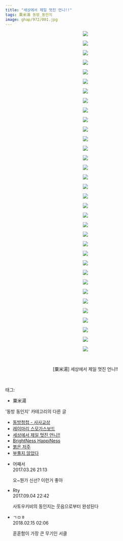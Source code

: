 ```yaml
---
title: "세상에서 제일 멋진 언니!!"
tags: 粟米湯 동방_동인지
image: ghap/972/001.jpg
---
```

<div class="article">
<p style="text-align: center; clear: none; float: none;"><img src="{{ site.nasurl }}/ghap/972/001.jpg"/></p>
<p style="text-align: center; clear: none; float: none;"><img src="{{ site.nasurl }}/ghap/972/002.jpg"/></p>
<p style="text-align: center; clear: none; float: none;"><img src="{{ site.nasurl }}/ghap/972/003.jpg"/></p>
<p style="text-align: center; clear: none; float: none;"><img src="{{ site.nasurl }}/ghap/972/004.jpg"/></p>
<p style="text-align: center; clear: none; float: none;"><img src="{{ site.nasurl }}/ghap/972/005.jpg"/></p>
<p style="text-align: center; clear: none; float: none;"><img src="{{ site.nasurl }}/ghap/972/006.jpg"/></p>
<p style="text-align: center; clear: none; float: none;"><img src="{{ site.nasurl }}/ghap/972/007.jpg"/></p>
<p style="text-align: center; clear: none; float: none;"><img src="{{ site.nasurl }}/ghap/972/008.jpg"/></p>
<p style="text-align: center; clear: none; float: none;"><img src="{{ site.nasurl }}/ghap/972/009.jpg"/></p>
<p style="text-align: center; clear: none; float: none;"><img src="{{ site.nasurl }}/ghap/972/010.jpg"/></p>
<p style="text-align: center; clear: none; float: none;"><img src="{{ site.nasurl }}/ghap/972/011.jpg"/></p>
<p style="text-align: center; clear: none; float: none;"><img src="{{ site.nasurl }}/ghap/972/012.jpg"/></p>
<p style="text-align: center; clear: none; float: none;"><img src="{{ site.nasurl }}/ghap/972/013.jpg"/></p>
<p style="text-align: center; clear: none; float: none;"><img src="{{ site.nasurl }}/ghap/972/014.jpg"/></p>
<p style="text-align: center; clear: none; float: none;"><img src="{{ site.nasurl }}/ghap/972/015.jpg"/></p>
<p style="text-align: center; clear: none; float: none;"><img src="{{ site.nasurl }}/ghap/972/016.jpg"/></p>
<p style="text-align: center; clear: none; float: none;"><img src="{{ site.nasurl }}/ghap/972/017.jpg"/></p>
<p style="text-align: center; clear: none; float: none;"><img src="{{ site.nasurl }}/ghap/972/018.jpg"/></p>
<p style="text-align: center; clear: none; float: none;"><img src="{{ site.nasurl }}/ghap/972/019.jpg"/></p>
<p style="text-align: center; clear: none; float: none;"><img src="{{ site.nasurl }}/ghap/972/020.jpg"/></p>
<p style="text-align: center; clear: none; float: none;"><img src="{{ site.nasurl }}/ghap/972/021.jpg"/></p>
<p style="text-align: center; clear: none; float: none;"><img src="{{ site.nasurl }}/ghap/972/022.jpg"/></p>
<p style="text-align: center; clear: none; float: none;"><img src="{{ site.nasurl }}/ghap/972/023.jpg"/></p>
<p style="text-align: center; clear: none; float: none;"><img src="{{ site.nasurl }}/ghap/972/024.jpg"/></p>
<p style="text-align: center; clear: none; float: none;"><img src="{{ site.nasurl }}/ghap/972/025.jpg"/></p>
<p style="text-align: center; clear: none; float: none;"><img src="{{ site.nasurl }}/ghap/972/026.jpg"/></p>
<p style="text-align: center; clear: none; float: none;"><img src="{{ site.nasurl }}/ghap/972/027.jpg"/></p>
<p style="text-align: center; clear: none; float: none;"><img src="{{ site.nasurl }}/ghap/972/028.jpg"/></p>
<p style="text-align: center; clear: none; float: none;"><img src="{{ site.nasurl }}/ghap/972/029.jpg"/></p>
<p style="text-align: center; clear: none; float: none;"><img src="{{ site.nasurl }}/ghap/972/030.jpg"/></p>
<p style="text-align: center; clear: none; float: none;"><img src="{{ site.nasurl }}/ghap/972/031.jpg"/></p>
<p style="text-align: center; clear: none; float: none;"><img src="{{ site.nasurl }}/ghap/972/032.jpg"/></p>
<p style="text-align: center; clear: none; float: none;"><img src="{{ site.nasurl }}/ghap/972/033.jpg"/></p>
<p style="text-align: center; clear: none; float: none;"><img src="{{ site.nasurl }}/ghap/972/034.jpg"/></p>
<p style="text-align: center; clear: none; float: none;"><br/></p>
<p style="text-align: center; clear: none; float: none;">[粟米湯] 세상에서 제일 멋진 언니!!</p>
<p><br/></p>
</div><div class="tagTrail">
<p>태그: </p>
<ul>
<li>粟米湯</li>
</ul>
</div><div class="another">
<p>'동방 동인지' 카테고리의 다른 글</p>
<ul>
<li><a href="/2016-07-21-ghap_974">동방청첩 - 사사교상</a></li>
<li><a href="/2016-07-21-ghap_973">레이마리 스모가스보드</a></li>
<li><a href="/2016-07-21-ghap_972">세상에서 제일 멋진 언니!!</a></li>
<li><a href="/2016-07-21-ghap_970">BrightNess HappiNess</a></li>
<li><a href="/2016-07-20-ghap_969">붉은 저주</a></li>
<li><a href="/2016-07-20-ghap_968">부풀지 않았다</a></li>
</ul>
</div><div class="cb_module cb_fluid">
<div class="cb_wrt cb_profile">
<div class="comment">
<ul>
<li class="cb_thumb_off" id="comment14949769">
<div class="cb_comment_area">
<div class="cb_info_area">
<div class="cb_section">
<span class="cb_nick_name">어째서</span>
</div>
<div class="cb_section">
<span class="cb_date">2017.03.26 21:13 </span>
</div>
</div>
<div class="cb_dsc_comment">
<p class="cb_dsc">
											오~뭔가 신선? 이런거 좋아
										</p>
</div>
</div></li>
<li class="cb_thumb_off" id="comment15076279">
<div class="cb_comment_area">
<div class="cb_info_area">
<div class="cb_section">
<span class="cb_nick_name">Rty</span>
</div>
<div class="cb_section">
<span class="cb_date">2017.09.04 22:42 </span>
</div>
</div>
<div class="cb_dsc_comment">
<p class="cb_dsc">
											사토우키비의 동인지는 웃음으로부터 완성된다
										</p>
</div>
</div></li>
<li class="cb_thumb_off" id="comment15199907">
<div class="cb_comment_area">
<div class="cb_info_area">
<div class="cb_section">
<span class="cb_nick_name">ㄱㅁㅎ</span>
</div>
<div class="cb_section">
<span class="cb_date">2018.02.15 02:06 </span>
</div>
</div>
<div class="cb_dsc_comment">
<p class="cb_dsc">
											훈훈함이 가장 큰 무기인 서클
										</p>
</div>
</div></li>
</ul>
</div>
</div><!-- commentList close -->
</div>